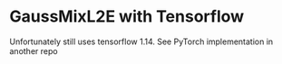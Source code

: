 # GaussMixL2E with Tensorflow

Unfortunately still uses tensorflow 1.14.
See PyTorch implementation in another repo

